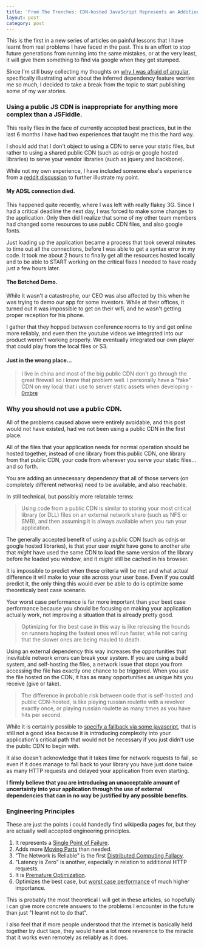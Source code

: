 ```yaml
---
title: 'From The Trenches: CDN-hosted JavaScript Represents an Additional Point of Failure'
layout: post
category: post
---
```

This is the first in a new series of articles on painful lessons that I have learnt from real problems I have faced in the past.
This is an effort to stop future generations from running into the same mistakes, or at the very least, it will give them
something to find via google when they get stumped.

Since I'm still busy collecting my thoughts on [why I was afraid of angular](http://daemon.co.za/2014/03/why-wrong-to-be-afraid-angular),
specifically illustrating what about the inferred dependency feature worries me so much, I decided to take a break from the topic to start
publishing some of my war stories.

<!--more-->

### Using a public JS CDN is inappropriate for anything more complex than a JSFiddle.

This really flies in the face of currently accepted best practices, but in the last 6 months I have
had two experiences that taught me this the hard way. 

I should add that I don't object to using a CDN to serve your static files, but rather to using a shared public CDN (such as cdnjs or google hosted libraries) to serve your vendor libraries (such as jquery and backbone).

While not my own experience, I have included
someone else's experience from a [reddit discussion](http://www.reddit.com/r/javascript/comments/1zsu7h/my_requirejs_itches_and_how_i_scratched_them/cfx7l40) to further illustrate my point.


#### My ADSL connection died.

This happened quite recently, where I was left with really flakey 3G. Since I had a critical deadline the next day, I was forced to make some changes to the application. Only then did I realize that
some of my other team members had changed some resources to use public CDN files, and also google fonts. 

Just loading up the application became a process that took several minutes to time out all the connections, before I was able to get a syntax error in my code. It took me about 2 hours to finally get all the resources hosted locally and to be able to START working on the critical fixes I needed to have ready just a few hours later.

#### The Botched Demo.

While it wasn't a catastrophe, our CEO was also affected by this when he was trying to demo our app for some investors. While at their offices, it turned out it was impossible
to get on their wifi, and he wasn't getting proper reception for his phone.

I gather that they hopped between conference rooms to try and get online more reliably,
and even then the youtube videos we integrated into our product weren't working properly. We eventually integrated our own player that could play from the local files or S3.

#### Just in the wrong place...

<blockquote>I live in china and most of the big public CDN don't go through the great firewall so i know that problem well. I personally have a "fake" CDN on my local that i use to server static assets when developing - <a href='http://www.reddit.com/user/0mbre'>0mbre</a></blockquote>

### Why you should not use a public CDN.

All of the problems caused above were entirely avoidable, and this post would not have existed, had we not been using a public CDN in the first place.

All of the files that your application needs for normal operation should be hosted together, instead of one library from this public CDN, one library from that public CDN, your code from wherever you serve your static files... and so forth.

You are adding an unnecessary dependency that all of those servers (on completely different networks) need to be available, and also reachable.

In still technical, but possibly more relatable terms:

<blockquote>Using code from a public CDN is similar to storing your most critical library (or DLL) files on an external network share (such as NFS or SMB), and then assuming it is always available when you run your application.</blockquote>

The generally accepted benefit of using a public CDN (such as cdnjs or google hosted libraries), is that your user _might_ have gone to another site that _might_ have used the same CDN to load the same version of the library before he loaded you window, and it _might_ still be cached in his browser. 

It is impossible to predict when these criteria will be met and what actual difference it will make to your site across your user base. Even if you could predict it, the only thing this would ever be able to do is optimize some theoreticaly best case scenario.

Your worst case performance is far more important than your best case performance because you should be focusing on making your application actually work, not improving a situation that is already pretty good.

<blockquote>Optimizing for the best case in this way is like releasing the hounds on runners hoping the fastest ones will run faster, while not caring that the slower ones are being mauled to death.</blockquote>


Using an external dependency this way increases the opportunities that inevitable network errors can break your system. If you are using a build system,
and self-hosting the files, a network issue that stops you from accessing the file has exactly one chance to be triggered. When you use the file hosted on the CDN, it
has as many opportunities as unique hits you receive (give or take).

<blockquote>The difference in probable risk between code that is self-hosted and public CDN-hosted, is like playing russian roulette with a revolver exactly once, or playing russian roulette as many times as you have hits per second.
</blockquote>

While it is certainly possible to [specify a fallback via some javascript](http://www.paulund.co.uk/fallback-on-local-jquery-if-cdn-fails), that is still not a good idea because
it is introducing complexity into your application's critical path that would not be necessary if you just didn't use the public CDN to begin with.

It also doesn't acknowledge that it
takes time for network requests to fail, so even if it does manage to fall back to your library you have just done twice as many HTTP requests and delayed your application from even starting.

__I firmly believe that you are introducing an unacceptable amount of uncertainty into your application through the use of external dependencies that can in no way
be justified by any possible benefits.__

### Engineering Principles

These are just the points i could handedly find wikipedia pages for, but they are actually well accepted engineering principles.

1. It represents a [Single Point of Failure](http://en.wikipedia.org/wiki/Single_point_of_failure).
1. Adds more [Moving Parts](http://en.wikipedia.org/wiki/Moving_parts#Failure) than needed.
1. "The Network is Reliable" is the first [Distributed Computing Fallacy](http://en.wikipedia.org/wiki/Fallacies_of_Distributed_Computing).
1. "Latency is Zero" is another, especially in relation to additional HTTP requests.
1. It is [Premature Optimization](http://en.wikipedia.org/wiki/Program_optimization#When_to_optimize).
1. Optimizes the best case, but [worst case performance](http://en.wikipedia.org/wiki/Worst_case) of much higher importance.


This is probably the most theoretical I will get in these articles, so hopefully i can give more concrete answers to
the problems I encounter in the future than just "I learnt not to do that".

I also feel that if more people understood that the internet is basically held together by duct tape, they would have a lot more reverence to the miracle that it
works even remotely as reliably as it does.
